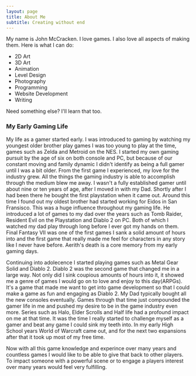 ```yaml
---
layout: page
title: About Me
subtitle: Creating without end
---
```


My name is John McCracken. I love games. I also love all aspects of making them. Here is what I can do:

- 2D Art
- 3D Art
- Animation
- Level Design
- Photography
- Programming
- Website Development
- Writing

Need something else? I'll learn that too.

### My Early Gaming Life

My life as a gamer started early. I was introduced to gaming by watching my youngest older brother play games I was too young to play at the time, games such as Zelda and Metroid on the NES. 
I started my own gaming pursuit by the age of six on both console and PC, but because of our constant moving and family dynamic I didn't identify as being a full gamer until I was a bit older. 
From the first game I experienced, my love for the industry grew. All the things the gaming industry is able to accomplish through the medium blew me away. 
I wasn't a fully established gamer until about nine or ten years of age, after I moved in with my Dad. Shortly after I had been there he bought the first playstation when it came out. 
Around this time I found out my oldest brother had started working for Eidos in San Fransisco. This was a huge influence throughout my gaming life. 
He introduced a lot of games to my dad over the years such as Tomb Raider, Resident Evil on the Playstation and Diablo 2 on PC. Both of which I watched my dad play through long before I ever got my hands on them. Final Fantasy VII was one of the first games 
I sank a solid amount of hours into and the first game that really made me feel for characters in any story like I never have before. Aerith's death is a core memory from my early gaming days.


Continuing into adolecence I started playing games such as Metal Gear Solid and Diablo 2. Diablo 2 was the second game that changed me in a large way. Not only did I sink coupious 
amounts of hours into it, it showed me a genre of games I would go on to love and enjoy to this day(ARPGs). It's a game that made me want to get into game development so that I could make a game as fun and engaging as Diablo 2.
My Dad typically bought all the new consoles eventually. Games through that time just compounded the gamer life in me and pushed my desire to be in the 
game industry even more. Series such as Halo, Elder Scrolls and Half life had a profound impact on me at that time. It was the time I really started to challenge myself as a gamer and beat any game I could sink my teeth into. In my early High School years World of Warcraft came out, and for the next two expansions after that it took up most of my free time. 


Now with all this game knowledge and experince over many years and countless games I would like to be able to give that back to other players. To impact someone with a powerful scene or to engage a players interest over many years would feel very fulfilling.
